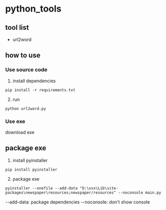 # python_tools

## tool list
* url2word

## how to use

### Use source code
1. install dependencies
```shell
pip install -r requirements.txt
```
2. run
```shell
python url2word.py
```

### Use exe

download exe

## package exe

1. install pyinstaller
```shell
pip install pyinstaller
```
2. package exe
```shell
pyinstaller --onefile --add-data "D:\xxx\Lib\site-packages\newspaper\resources;newspaper/resources" --noconsole main.py
```
--add-data: package dependencies
--noconsole: don't show console

